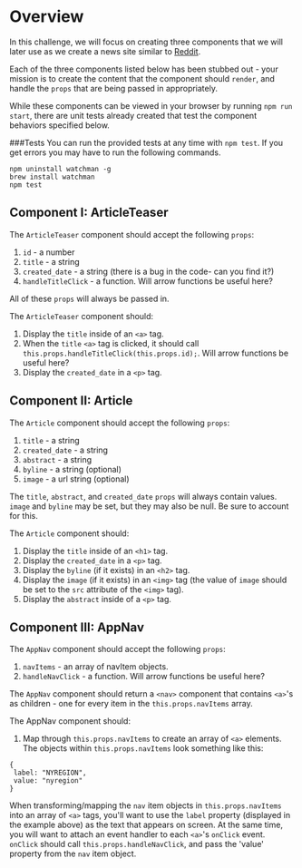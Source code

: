 # Overview

In this challenge, we will focus on creating three components that we will later use as we create a news site similar to [Reddit](https://www.reddit.com/).

Each of the three components listed below has been stubbed out - your mission is to create the content that the component should `render`, and handle the `props` that are being passed in appropriately. 

While these components can be viewed in your browser by running `npm run start`, there are unit tests already created that test the component behaviors specified below.

###Tests
You can run the provided tests at any time with `npm test`. 
If you get errors you may have to run the following commands. 
```
npm uninstall watchman -g
brew install watchman
npm test 
```

## Component I: ArticleTeaser
The `ArticleTeaser` component should accept the following `props`:
1. `id` - a number
2. `title` - a string
3. `created_date` - a string (there is a bug in the code- can you find it?)
4. `handleTitleClick` - a function. Will arrow functions be useful here?

All of these `props` will always be passed in.

The `ArticleTeaser` component should:
1. Display the `title` inside of an `<a>` tag.
2. When the `title` `<a>` tag is clicked, it should call `this.props.handleTitleClick(this.props.id);`. Will arrow functions be useful here?
3. Display the `created_date` in a `<p>` tag.

## Component II: Article
The `Article` component should accept the following `props`:
1. `title` - a string
2. `created_date` - a string
3. `abstract` - a string
4. `byline` - a string (optional)
5. `image` - a url string (optional)

The `title`, `abstract`, and `created_date` `props` will always contain values. `image` and `byline` may be set, but they may also be null. Be sure to account for this.

The `Article` component should:
1. Display the `title` inside of an `<h1>` tag.
2. Display the `created_date` in a `<p>` tag.
3. Display the `byline` (if it exists) in an `<h2>` tag.
4. Display the `image` (if it exists) in an `<img>` tag (the value of `image` should be set to the `src` attribute of the `<img>` tag).
5. Display the `abstract` inside of a `<p>` tag.


## Component III: AppNav
The `AppNav` component should accept the following `props`:
1. `navItems` - an array of navItem objects.
2. `handleNavClick` - a function. Will arrow functions be useful here?

The `AppNav` component should return a `<nav>` component that contains `<a>`'s as children - one for every item in the `this.props.navItems` array.

The AppNav component should:
1) Map through `this.props.navItems` to create an array of `<a>` elements. The objects within `this.props.navItems` look something like this:
```
{
 label: "NYREGION",
 value: "nyregion"
}
```
When transforming/mapping the `nav` item objects in `this.props.navItems` into an array of `<a>` tags, you'll want to use the `label` property (displayed in the example above) as the text that appears on screen. At the same time, you will want to attach an event handler to each `<a>`'s `onClick` event. `onClick` should call `this.props.handleNavClick`, and pass the 'value' property from the `nav` item object.
